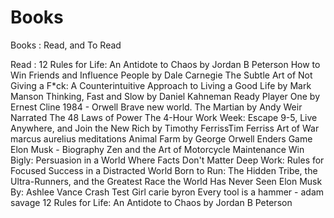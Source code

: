 # Books
Books : Read, and To Read


Read : 
12 Rules for Life: An Antidote to Chaos by Jordan B Peterson
How to Win Friends and Influence People by Dale Carnegie
The Subtle Art of Not Giving a F*ck: A Counterintuitive Approach to Living a Good Life by Mark Manson
Thinking, Fast and Slow by Daniel Kahneman
Ready Player One by Ernest Cline
1984  - Orwell
Brave new world.
The Martian by Andy Weir
Narrated
The 48 Laws of Power
The 4-Hour Work Week: Escape 9-5, Live Anywhere, and Join the New Rich by Timothy FerrissTim Ferriss
Art of War
marcus aurelius meditations
Animal Farm by George Orwell
Enders Game
Elon Musk - Biography
Zen and the Art of Motorcycle Maintenance
Win Bigly: Persuasion in a World Where Facts Don't Matter
Deep Work: Rules for Focused Success in a Distracted World
Born to Run: The Hidden Tribe, the Ultra-Runners, and the Greatest Race the World Has Never Seen
Elon Musk By: Ashlee Vance
Crash Test Girl  carie byron 
Every tool is a hammer - adam savage
12 Rules for Life: An Antidote to Chaos by Jordan B Peterson
